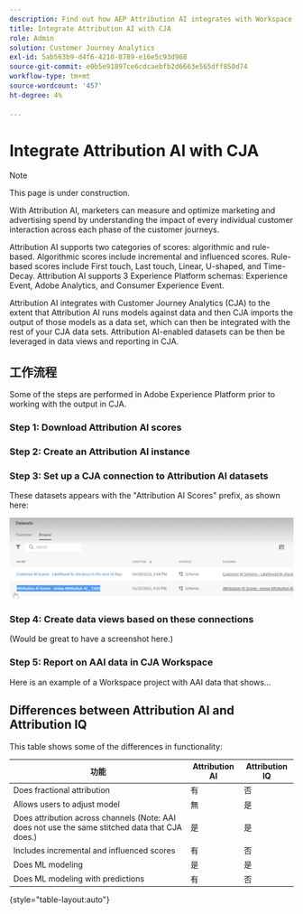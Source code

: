 ```yaml
---
description: Find out how AEP Attribution AI integrates with Workspace in CJA.
title: Integrate Attribution AI with CJA
role: Admin
solution: Customer Journey Analytics
exl-id: 5ab563b9-d4f6-4210-8789-e16e5c93d968
source-git-commit: e0b5e91897ce6cdcaebfb2d6663e565dff850d74
workflow-type: tm+mt
source-wordcount: '457'
ht-degree: 4%

---
```


# Integrate Attribution AI with CJA

>[!NOTE]
>
>This page is under construction.

[](https://experienceleague.adobe.com/docs/experience-platform/intelligent-services/attribution-ai/overview.html?lang=en)With Attribution AI, marketers can measure and optimize marketing and advertising spend by understanding the impact of every individual customer interaction across each phase of the customer journeys.

Attribution AI supports two categories of scores: algorithmic and rule-based. Algorithmic scores include incremental and influenced scores. Rule-based scores include First touch, Last touch, Linear, U-shaped, and Time-Decay. Attribution AI supports 3 Experience Platform schemas: Experience Event, Adobe Analytics, and Consumer Experience Event.

Attribution AI integrates with Customer Journey Analytics (CJA) to the extent that Attribution AI runs models against data and then CJA imports the output of those models as a data set, which can then be integrated with the rest of your CJA data sets. Attribution AI-enabled datasets can be then be leveraged in data views and reporting in CJA.

## 工作流程

Some of the steps are performed in Adobe Experience Platform prior to working with the output in CJA.

### Step 1: Download Attribution AI scores

[](https://experienceleague.adobe.com/docs/experience-platform/intelligent-services/attribution-ai/getting-started.html?lang=en#downloading-attribution-ai-scores)

### Step 2: Create an Attribution AI instance

[](https://experienceleague.adobe.com/docs/experience-platform/intelligent-services/attribution-ai/user-guide.html)

### Step 3: Set up a CJA connection to Attribution AI datasets

[](/help/connections/create-connection.md)These datasets appears with the &quot;Attribution AI Scores&quot; prefix, as shown here:

![](assets/aai-scores.png)

### Step 4: Create data views based on these connections

[](/help/data-views/create-dataview.md)(Would be great to have a screenshot here.)

### Step 5: Report on AAI data in CJA Workspace

Here is an example of a Workspace project with AAI data that shows...

## Differences between Attribution AI and Attribution IQ

[](/help/analysis-workspace/attribution/overview.md)This table shows some of the differences in functionality:

| 功能 | Attribution AI | Attribution IQ |
| --- | --- | --- |
| Does fractional attribution | 有 | 否 |
| Allows users to adjust model | 無 | 是 |
| Does attribution across channels (Note: AAI does not use the same stitched data that CJA does.) | 是 | 是 |
| Includes incremental and influenced scores | 有 | 否 |
| Does ML modeling | 是 | 是 |
| Does ML modeling with predictions | 有 | 否 |

{style=&quot;table-layout:auto&quot;}
